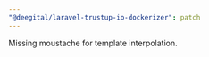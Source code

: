```yaml
---
"@deegital/laravel-trustup-io-dockerizer": patch
---
```


Missing moustache for template interpolation.
